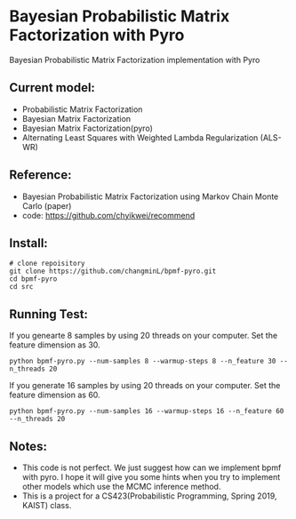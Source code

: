 # Bayesian Probabilistic Matrix Factorization with Pyro

Bayesian Probabilistic Matrix Factorization implementation with Pyro

Current model:
--------------
- Probabilistic Matrix Factorization
- Bayesian Matrix Factorization
- Bayesian Matrix Factorization(pyro)
- Alternating Least Squares with Weighted Lambda Regularization (ALS-WR)

Reference:
----------
- Bayesian Probabilistic Matrix Factorization using Markov Chain Monte Carlo (paper)
- code: https://github.com/chyikwei/recommend

Install:
--------
```
# clone repoisitory
git clone https://github.com/changminL/bpmf-pyro.git
cd bpmf-pyro
cd src
```

Running Test:
-------------
If you genearte 8 samples by using 20 threads on your computer.
Set the feature dimension as 30.
```
python bpmf-pyro.py --num-samples 8 --warmup-steps 8 --n_feature 30 --n_threads 20
```

If you generate 16 samples by using 20 threads on your computer.
Set the feature dimension as 60.
```
python bpmf-pyro.py --num-samples 16 --warmup-steps 16 --n_feature 60 --n_threads 20
```

Notes:
------
- This code is not perfect. We just suggest how can we implement bpmf with pyro. I hope it will give you some hints when you try to implement other models which use the MCMC inference method. 
- This is a project for a CS423(Probabilistic Programming, Spring 2019, KAIST) class.
